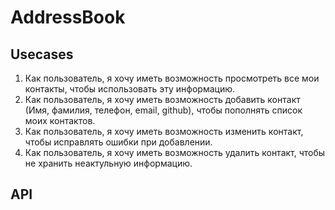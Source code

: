 # AddressBook

## Usecases

1. Как пользователь, я хочу иметь возможность просмотреть все мои контакты, чтобы использовать эту информацию.
1. Как пользователь, я хочу иметь возможность добавить контакт (Имя, фамилия, телефон, email, github), чтобы пополнять список моих контактов.
1. Как пользователь, я хочу иметь возможность изменить контакт, чтобы исправлять ошибки при добавлении.
1. Как пользователь, я хочу иметь возможность удалить контакт, чтобы не хранить неактульную информацию.

## API